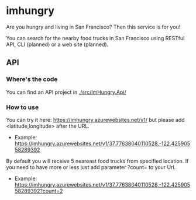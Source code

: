 # imhungry
Are you hungry and living in San Francisco? Then this service is for you!

You can search for the nearby food trucks in San Francisco using RESTful API, CLI (planned) or a web site (planned).

## API

### Where's the code

You can find an API project in [./src/ImHungry.Api/](./src/ImHungry.Api/)

### How to use

You can try it here: https://imhungry.azurewebsites.net/v1/ but please add <latitude,longitude> after the URL.
- Example: https://imhungry.azurewebsites.net/v1/37.77638040110528,-122.42590558289392

By default you will receive 5 neareast food trucks from specified location. If you need to have more or less just add parameter ?count=<number> to your Url.
- Example: https://imhungry.azurewebsites.net/v1/37.77638040110528,-122.42590558289392?count=2
